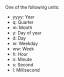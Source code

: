 One of the following units:

- yyyy: Year
- q: Quarter
- m: Month
- y: Day of year
- d: Day
- w: Weekday
- ww: Week
- h: Hour
- n: Minute
- s: Second
- l: Millisecond